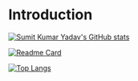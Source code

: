 # Introduction
[![Sumit Kumar Yadav's GitHub stats](https://github-readme-stats.vercel.app/api?username=sumit18cs&count_private=true&show_icons=true&theme=tokyonight)](https://github.com/sumit18cs/Introduction)

[![Readme Card](https://github-readme-stats.vercel.app/api/pin/?username=sumit18cs&repo=connectkgp)](https://github.com/sumit18cs/connectkgp)

[![Top Langs](https://github-readme-stats.vercel.app/api/top-langs/?username=sumit18cs&layout=compact)](https://github.com/sumit18cs/Introduction)

